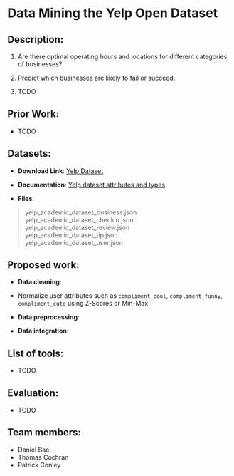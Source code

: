 # Data Mining the Yelp Open Dataset

## Description:

1. Are there optimal operating hours and locations for different categories of businesses?

2. Predict which businesses are likely to fail or succeed.

3. TODO

## Prior Work:

* TODO

## Datasets:

* **Download Link**: [Yelp Dataset](https://www.yelp.com/dataset)
 
* **Documentation**: [Yelp dataset attributes and types](https://www.yelp.com/dataset/documentation/main)
    
* **Files**:

> yelp_academic_dataset_business.json<br>
> yelp_academic_dataset_checkin.json<br>
> yelp_academic_dataset_review.json<br>
> yelp_academic_dataset_tip.json<br>
> yelp_academic_dataset_user.json
    
## Proposed work:

* **Data cleaning**:
* Normalize user attributes such as `compliment_cool`, `compliment_funny`, `compliment_cute` using Z-Scores or Min-Max 


* **Data preprocessing**:

* **Data integration**:

## List of tools:
* TODO

## Evaluation:
* TODO

## Team members:
* Daniel Bae
* Thomas Cochran
* Patrick Conley
